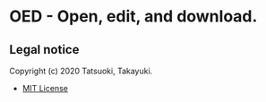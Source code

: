 # OED - Open, edit, and download.

## Legal notice

Copyright (c) 2020 Tatsuoki, Takayuki.
- [MIT License](https://github.com/tatsuokitakayuki/oed-dev/blob/master/LICENSE)
